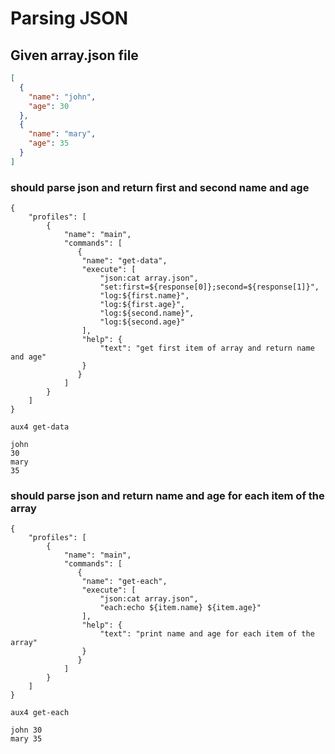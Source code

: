 # Parsing JSON

## Given array.json file

```file:array.json
[
  {
    "name": "john",
    "age": 30
  },
  {
    "name": "mary",
    "age": 35
  }
]
```

### should parse json and return first and second name and age

```file:.aux4
{
    "profiles": [
        {
            "name": "main",
            "commands": [
               {
                "name": "get-data",
                "execute": [
                    "json:cat array.json",
                    "set:first=${response[0]};second=${response[1]}",
                    "log:${first.name}",
                    "log:${first.age}",
                    "log:${second.name}",
                    "log:${second.age}"
                ],
                "help": {
                    "text": "get first item of array and return name and age"
                }
               } 
            ]
        }
    ]
}
```

```execute
aux4 get-data
```

```expect
john
30
mary
35
```

### should parse json and return name and age for each item of the array

```file:.aux4
{
    "profiles": [
        {
            "name": "main",
            "commands": [
               {
                "name": "get-each",
                "execute": [
                    "json:cat array.json",
                    "each:echo ${item.name} ${item.age}"
                ],
                "help": {
                    "text": "print name and age for each item of the array"
                }
               } 
            ]
        }
    ]
}
```

```execute
aux4 get-each
```

```expect
john 30
mary 35
```
